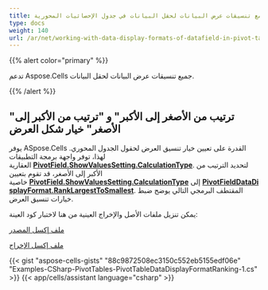 ```yaml
---
title: العمل مع تنسيقات عرض البيانات لحقل البيانات في جدول الإحصائيات المحورية
type: docs
weight: 140
url: /ar/net/working-with-data-display-formats-of-datafield-in-pivot-table/
---
```


{{% alert color="primary" %}}

تدعم Aspose.Cells جميع تنسيقات عرض البيانات لحقل البيانات.

{{% /alert %}}

## **"ترتيب من الأصغر إلى الأكبر" و "ترتيب من الأكبر إلى الأصغر" خيار شكل العرض**

يوفر ASpose.Cells القدرة على تعيين خيار تنسيق العرض لحقول الجدول المحوري. لهذا، توفر واجهة برمجة التطبيقات العقارية [**PivotField.ShowValuesSetting.CalculationType**](https://reference.aspose.com/cells/net/aspose.cells.pivot/pivotshowvaluessetting/calculationtype/). لتحديد الترتيب من الأكبر إلى الأصغر، قد تقوم بتعيين خاصية [**PivotField.ShowValuesSetting.CalculationType**](https://reference.aspose.com/cells/net/aspose.cells.pivot/pivotshowvaluessetting/calculationtype/) إلى [**PivotFieldDataDisplayFormat.RankLargestToSmallest**](https://reference.aspose.com/cells/net/aspose.cells.pivot/pivotfielddatadisplayformat). المقتطف البرمجي التالي يوضح ضبط خيارات تنسيق العرض.

يمكن تنزيل ملفات الأصل والإخراج العينية من هنا لاختبار كود العينة:

[ملف إكسل المصدر](101089332.xlsx)

[ملف إكسل الإخراج](101089333.xlsx)

{{< gist "aspose-cells-gists" "88c9872508ec3150c552eb5155edf06e" "Examples-CSharp-PivotTables-PivotTableDataDisplayFormatRanking-1.cs" >}}
{{< app/cells/assistant language="csharp" >}}
